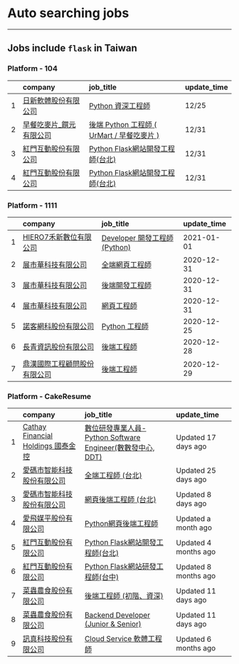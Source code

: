 # Auto searching jobs
----
## Jobs include `flask` in Taiwan


 ### Platform - 104



|    | company                                                                   | job_title                                                                           | update_time   |
|---:|:--------------------------------------------------------------------------|:------------------------------------------------------------------------------------|:--------------|
|  1 | [日新軟體股份有限公司](www.104.com.tw/company/oi77qwg?jobsource=jolist_c_relevance) | [Python 資深工程師](www.104.com.tw/job/6yfn5?jobsource=jolist_c_relevance)               | 12/25         |
|  2 | [早餐吃麥片_饌元有限公司](www.104.com.tw/company/1a2x6bj9jb?jobsource=2018indexpoc)  | [後端 Python 工程師 ( UrMart / 早餐吃麥片 )](www.104.com.tw/job/6621b?jobsource=2018indexpoc) | 12/31         |
|  3 | [紅門互動股份有限公司](www.104.com.tw/company/oh4m67k?jobsource=2018indexpoc)       | [Python Flask網站開發工程師(台北)](www.104.com.tw/job/6xtfl?jobsource=2018indexpoc)          | 12/31         |
|  4 | [紅門互動股份有限公司](www.104.com.tw/company/oh4m67k?jobsource=jolist_c_relevance) | [Python Flask網站開發工程師(台北)](www.104.com.tw/job/6xtfl?jobsource=jolist_c_relevance)    | 12/31         |


 ### Platform - 1111



|    | company                                                  | job_title                                                         | update_time   |
|---:|:---------------------------------------------------------|:------------------------------------------------------------------|:--------------|
|  1 | [HIERO7禾新數位有限公司](https://www.1111.com.tw/corp/71697472/) | [Developer 開發工程師 (Python)](https://www.1111.com.tw/job/92178413/) | 2021-01-01    |
|  2 | [展市華科技有限公司](https://www.1111.com.tw/corp/72520572/)      | [全端網頁工程師](https://www.1111.com.tw/job/91503317/)                  | 2020-12-31    |
|  3 | [展市華科技有限公司](https://www.1111.com.tw/corp/72520572/)      | [後端開發工程師](https://www.1111.com.tw/job/92133533/)                  | 2020-12-31    |
|  4 | [展市華科技有限公司](https://www.1111.com.tw/corp/72520572/)      | [網頁工程師](https://www.1111.com.tw/job/91605448/)                    | 2020-12-31    |
|  5 | [諾客網科股份有限公司](https://www.1111.com.tw/corp/73092077/)     | [Python 工程師](https://www.1111.com.tw/job/92163911/)               | 2020-12-25    |
|  6 | [長青資訊股份有限公司](https://www.1111.com.tw/corp/71694811/)     | [後端工程師](https://www.1111.com.tw/job/85012186/)                    | 2020-12-28    |
|  7 | [鼎漢國際工程顧問股份有限公司](https://www.1111.com.tw/corp/51468466/) | [後端工程師](https://www.1111.com.tw/job/85884563/)                    | 2020-12-29    |


 ### Platform - CakeResume



|    | company                                                                               | job_title                                                                                                                           | update_time          |
|---:|:--------------------------------------------------------------------------------------|:------------------------------------------------------------------------------------------------------------------------------------|:---------------------|
|  1 | [Cathay Financial Holdings 國泰金控](https://www.cakeresume.com/companies/cathayholdings) | [數位研發專業人員-Python Software Engineer(數數發中心, DDT)](https://www.cakeresume.com/companies/cathayholdings/jobs/f5c69a)                    | Updated 17 days ago  |
|  2 | [愛碼市智能科技股份有限公司](https://www.cakeresume.com/companies/imarts)                          | [全端工程師 (台北)](https://www.cakeresume.com/companies/imarts/jobs/full-engineer-a09a83)                                                 | Updated 25 days ago  |
|  3 | [愛碼市智能科技股份有限公司](https://www.cakeresume.com/companies/imarts)                          | [網頁後端工程師 (台北)](https://www.cakeresume.com/companies/imarts/jobs/senior-software-engineer-10852a)                                    | Updated 8 days ago   |
|  4 | [愛飛媒平股份有限公司](https://www.cakeresume.com/companies/avmapping)                          | [Python網頁後端工程師](https://www.cakeresume.com/companies/avmapping/jobs/web-backend-engineer-c24e5a)                                    | Updated a month ago  |
|  5 | [紅門互動股份有限公司](https://www.cakeresume.com/companies/eagleeye-5332f1)                    | [Python Flask網站開發工程師(台北)](https://www.cakeresume.com/companies/eagleeye-5332f1/jobs/python-flask-web-development-engineer-taipei)   | Updated 4 months ago |
|  6 | [紅門互動股份有限公司](https://www.cakeresume.com/companies/eagleeye-5332f1)                    | [Python Flask網站研發工程師(台中)](https://www.cakeresume.com/companies/eagleeye-5332f1/jobs/python-flask-website-r-amp-d-engineer-taichung) | Updated 8 months ago |
|  7 | [菜蟲農食股份有限公司](https://www.cakeresume.com/companies/tsaitung)                           | [後端工程師 (初階、資深)](https://www.cakeresume.com/companies/tsaitung/jobs/back-end-engineer-initial-senior)                                | Updated 11 days ago  |
|  8 | [菜蟲農食股份有限公司](https://www.cakeresume.com/companies/tsaitung)                           | [Backend Developer (Junior & Senior)](https://www.cakeresume.com/companies/tsaitung/jobs/backend-developer-junior-senior)           | Updated 11 days ago  |
|  9 | [訊真科技股份有限公司](https://www.cakeresume.com/companies/truetel)                            | [Cloud Service 軟體工程師](https://www.cakeresume.com/companies/truetel/jobs/cloud-service-software-engineer)                            | Updated 6 months ago |